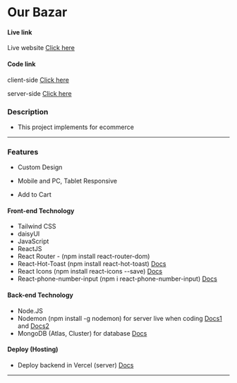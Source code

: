 # Our Bazar

#### Live link

Live website [Click here](https://our-bazar.vercel.app/)

<!-- client-side [Click here](https://unique-resume.vercel.app/) -->
<!-- server-side [Click here]() -->
<!-- server-side [Click here]() -->

#### Code link

<!-- GitHub [Click here](https://github.com/nurulcse7/unique-resume) -->

client-side [Click here](https://github.com/coderrabbi/our-bazar)
<!-- server-side [Click here]() -->
server-side [Click here](https://github.com/coderrabbi/our-bazar-server)

### Description

- This project implements for ecommerce

---

### Features

- Custom Design
- Mobile and PC, Tablet Responsive
- Add to Cart 

  <!-- - Shipping Management  -->
  <!-- - Invoice Printing  -->

#### Front-end Technology
- Tailwind CSS
- daisyUI
- JavaScript
- ReactJS
- React Router - (npm install react-router-dom)
- React-Hot-Toast (npm install react-hot-toast) [Docs](https://react-hot-toast.com/docs)
- React Icons (npm install react-icons --save) [Docs](https://react-icons.github.io/react-icons/)
- React-phone-number-input (npm i react-phone-number-input) [Docs](https://www.npmjs.com/package/react-phone-number-input)

#### Back-end Technology

- Node.JS
- Nodemon (npm install -g nodemon)
  for server live when coding [Docs1](https://nodemon.io/) and [Docs2](https://www.npmjs.com/package/nodemon)
- MongoDB (Atlas, Cluster) for database [Docs](https://cloud.mongodb.com/)
<!--
- JWT (JSON Web Token) for authorization (npm i jsonwebtoken) [Docs](https://www.npmjs.com/package/jsonwebtoken)

- Stripe for payment get way (npm install --save stripe) [Docs1](https://stripe.com/docs/payments/quickstart) [Docs2](https://stripe.com/docs/testing)

- Nodemailer (npm install nodemailer) [Docs](https://nodemailer.com/about/)
- Mailgun () [Docs](https://app.mailgun.com/mg/dashboard) (https://www.npmjs.com/package/nodemailer-mailgun-transport) (npm i nodemailer-mailgun-transport) -->

#### Deploy (Hosting)

<!-- - Deploy frontend in Firebase (Client) [Docs](https://console.firebase.google.com/) -->

- Deploy backend in Vercel (server) [Docs](https://vercel.com/dashboard)

---
